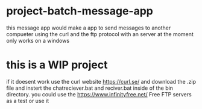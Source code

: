 # project-batch-message-app

this message app would make a app to send messages to another compueter using the curl and the ftp protocol with an server
at the moment only works on a windows

# this is a WIP project
if it doesent work use the curl website https://curl.se/ and download the .zip file and instert the 
chatreciever.bat and reciver.bat inside of the bin directory.
you could use the https://www.infinityfree.net/ Free FTP servers as a test or use it
